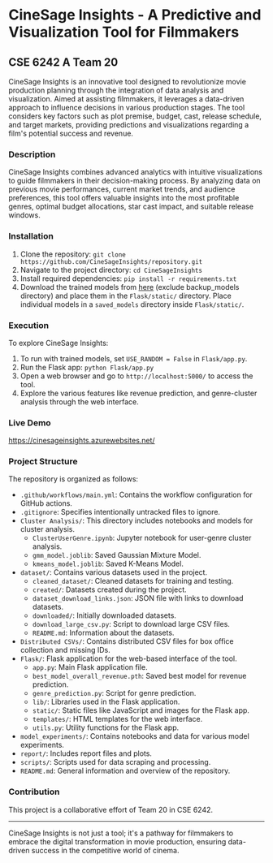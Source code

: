 # CineSage Insights - A Predictive and Visualization Tool for Filmmakers
## CSE 6242 A Team 20

CineSage Insights is an innovative tool designed to revolutionize movie production planning through the integration of data analysis and visualization. Aimed at assisting filmmakers, it leverages a data-driven approach to influence decisions in various production stages. The tool considers key factors such as plot premise, budget, cast, release schedule, and target markets, providing predictions and visualizations regarding a film's potential success and revenue.

### Description
CineSage Insights combines advanced analytics with intuitive visualizations to guide filmmakers in their decision-making process. By analyzing data on previous movie performances, current market trends, and audience preferences, this tool offers valuable insights into the most profitable genres, optimal budget allocations, star cast impact, and suitable release windows.

### Installation
1. Clone the repository: `git clone https://github.com/CineSageInsights/repository.git`
2. Navigate to the project directory: `cd CineSageInsights`
3. Install required dependencies: `pip install -r requirements.txt`
4. Download the trained models from [here](https://gtvault-my.sharepoint.com/:f:/g/personal/avikram33_gatech_edu/EnLVtBf-kWVBgX9JQiuqbvoBrEDW55tyaJsYAq3neAO_rQ?e=srMUl1) (exclude backup_models directory) and place them in the `Flask/static/` directory. Place individual models in a `saved_models` directory inside `Flask/static/`.

### Execution
To explore CineSage Insights:
1. To run with trained models, set `USE_RANDOM = False` in `Flask/app.py`.
2. Run the Flask app: `python Flask/app.py`
3. Open a web browser and go to `http://localhost:5000/` to access the tool.
4. Explore the various features like revenue prediction, and genre-cluster analysis through the web interface.

### Live Demo
https://cinesageinsights.azurewebsites.net/

### Project Structure
The repository is organized as follows:

- `.github/workflows/main.yml`: Contains the workflow configuration for GitHub actions.
- `.gitignore`: Specifies intentionally untracked files to ignore.
- `Cluster Analysis/`: This directory includes notebooks and models for cluster analysis.
    - `ClusterUserGenre.ipynb`: Jupyter notebook for user-genre cluster analysis.
    - `gmm_model.joblib`: Saved Gaussian Mixture Model.
    - `kmeans_model.joblib`: Saved K-Means Model.
- `dataset/`: Contains various datasets used in the project.
    - `cleaned_dataset/`: Cleaned datasets for training and testing.
    - `created/`: Datasets created during the project.
    - `dataset_download_links.json`: JSON file with links to download datasets.
    - `downloaded/`: Initially downloaded datasets.
    - `download_large_csv.py`: Script to download large CSV files.
    - `README.md`: Information about the datasets.
- `Distributed CSVs/`: Contains distributed CSV files for box office collection and missing IDs.
- `Flask/`: Flask application for the web-based interface of the tool.
    - `app.py`: Main Flask application file.
    - `best_model_overall_revenue.pth`: Saved best model for revenue prediction.
    - `genre_prediction.py`: Script for genre prediction.
    - `lib/`: Libraries used in the Flask application.
    - `static/`: Static files like JavaScript and images for the Flask app.
    - `templates/`: HTML templates for the web interface.
    - `utils.py`: Utility functions for the Flask app.
- `model_experiments/`: Contains notebooks and data for various model experiments.
- `report/`: Includes report files and plots.
- `scripts/`: Scripts used for data scraping and processing.
- `README.md`: General information and overview of the repository.

### Contribution
This project is a collaborative effort of Team 20 in CSE 6242.

---

CineSage Insights is not just a tool; it's a pathway for filmmakers to embrace the digital transformation in movie production, ensuring data-driven success in the competitive world of cinema.
